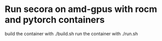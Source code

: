 # Run secora on amd-gpus with rocm and pytorch containers
build the container with ./build.sh
run the container with ./run.sh


